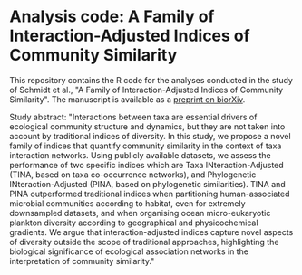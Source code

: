 # Analysis code: A Family of Interaction-Adjusted Indices of Community Similarity

This repository contains the R code for the analyses conducted in the study of Schmidt et al., "A Family of Interaction-Adjusted Indices of Community Similarity". The manuscript is available as a [preprint on biorXiv](http://biorxiv.org/content/early/2016/02/18/040097).

Study abstract:
"Interactions between taxa are essential drivers of ecological community structure and dynamics, but they are not taken into account by traditional indices of diversity. In this study, we propose a novel family of indices that quantify community similarity in the context of taxa interaction networks. Using publicly available datasets, we assess the performance of two specific indices which are Taxa INteraction-Adjusted (TINA, based on taxa co-occurrence networks), and Phylogenetic INteraction-Adjusted (PINA, based on phylogenetic similarities). TINA and PINA outperformed traditional indices when partitioning human-associated microbial communities according to habitat, even for extremely downsampled datasets, and when organising ocean micro-eukaryotic plankton diversity according to geographical and physicochemical gradients. We argue that interaction-adjusted indices capture novel aspects of diversity outside the scope of traditional approaches, highlighting the biological significance of ecological association networks in the interpretation of community similarity."
